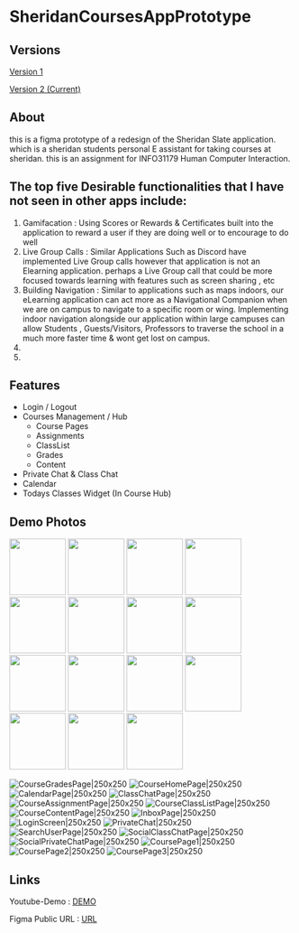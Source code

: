 # SheridanCoursesAppPrototype

## Versions 

[Version 1](https://www.figma.com/proto/Oq2bPvYqjSYrdcc8l7WRQG/Sheridan-Courses-App?page-id=0%3A1&node-id=2%3A6&viewport=542%2C197%2C0.34&scaling=scale-down&starting-point-node-id=2%3A6)

[Version 2 (Current)](https://www.figma.com/proto/cmOG60szXWnjaILaI7kx6N/Sheridan-Courses-App-Version-2?page-id=0%3A1&node-id=29%3A170&viewport=542%2C233%2C0.34&scaling=scale-down&starting-point-node-id=2%3A6)

## About

this is a figma prototype of a redesign of the Sheridan Slate application. which is a sheridan students personal E assistant for taking courses at sheridan. this is an assignment for INFO31179 Human Computer Interaction. 

##  The top five Desirable functionalities that I have not seen in other apps include:

1) Gamifacation : Using Scores or Rewards & Certificates built into the application to reward a user if they are doing well or to encourage to do well
2) Live Group Calls : Similar Applications Such as Discord have implemented Live Group calls however that application is not an Elearning application. perhaps a Live Group call that could be more focused towards learning with features such as screen sharing , etc
3) Building Navigation : Similar to applications such as maps indoors, our eLearning application can act more as a Navigational Companion when we are on campus to navigate to a specific room or wing. Implementing indoor navigation alongside our application within large campuses can allow Students , Guests/Visitors, Professors to traverse the school in a much more faster time & wont get lost on campus.
4) 
5)

## Features
- Login / Logout
- Courses Management / Hub
   - Course Pages
   - Assignments
   - ClassList
   - Grades
   - Content
- Private Chat & Class Chat
- Calendar 
- Todays Classes Widget (In Course Hub)

## Demo Photos

<img src="https://user-images.githubusercontent.com/48815489/219976946-7569e55b-a3af-408a-a6d2-2bee11acecd5.jpg" width="100" height="100">
<img src="https://user-images.githubusercontent.com/48815489/219976946-7569e55b-a3af-408a-a6d2-2bee11acecd5.jpg" width="100" height="100">
<img src="" width="100" height="100">
<img src="" width="100" height="100">
<img src="" width="100" height="100">
<img src="" width="100" height="100">
<img src="" width="100" height="100">
<img src="" width="100" height="100">
<img src="" width="100" height="100">
<img src="" width="100" height="100">
<img src="" width="100" height="100">
<img src="" width="100" height="100">
<img src="" width="100" height="100">
<img src="" width="100" height="100">
<img src="" width="100" height="100">

![CourseGradesPage|250x250](https://user-images.githubusercontent.com/48815489/219976946-7569e55b-a3af-408a-a6d2-2bee11acecd5.jpg)
![CourseHomePage|250x250](https://user-images.githubusercontent.com/48815489/219976948-03d1bb7d-a2ff-4e21-a6b2-e80432bb97ab.jpg)
![CalendarPage|250x250](https://user-images.githubusercontent.com/48815489/219976949-2a380590-b694-4194-8f3c-af6fe25c3ce9.jpg)
![ClassChatPage|250x250](https://user-images.githubusercontent.com/48815489/219976950-0977d04b-73b7-4ef1-ab03-c05ebc3ea49f.jpg)
![CourseAssignmentPage|250x250](https://user-images.githubusercontent.com/48815489/219976951-f7c1596a-b79c-4bbd-8b22-a52736f08c74.jpg)
![CourseClassListPage|250x250](https://user-images.githubusercontent.com/48815489/219976952-251b1806-6a95-404a-b5d4-51c2a3340958.jpg)
![CourseContentPage|250x250](https://user-images.githubusercontent.com/48815489/219976953-9655394e-0148-41c7-bc07-d82ccd5202bf.jpg)
![InboxPage|250x250](https://user-images.githubusercontent.com/48815489/219976961-a9a88766-b3d0-4e06-bbbe-4085b7fd4816.jpg)
![LoginScreen|250x250](https://user-images.githubusercontent.com/48815489/219976962-4de4e22f-6630-4bc4-bca2-694852b54fde.jpg)
![PrivateChat|250x250](https://user-images.githubusercontent.com/48815489/219976963-d25950e1-ba0c-4f0b-9d46-dcb47dfd192b.jpg)
![SearchUserPage|250x250](https://user-images.githubusercontent.com/48815489/219976964-afd9e2e5-3d18-4302-80a0-6df5b86c416e.jpg)
![SocialClassChatPage|250x250](https://user-images.githubusercontent.com/48815489/219976966-70ffc6fe-5c1b-4412-a693-f95508c9d099.jpg)
![SocialPrivateChatPage|250x250](https://user-images.githubusercontent.com/48815489/219976967-6b513225-9b53-4c31-b321-44add4b2a109.jpg)
![CoursePage1|250x250](https://user-images.githubusercontent.com/48815489/219976969-8c3dbaf0-e5fa-4463-b2bb-2daf88f180c3.jpg)
![CoursePage2|250x250](https://user-images.githubusercontent.com/48815489/219976970-73ba8f7e-ce7a-4ac1-98a8-a934b6e88c4c.jpg)
![CoursePage3|250x250](https://user-images.githubusercontent.com/48815489/219976971-4e5d70a7-5937-4771-9ee9-2f48ff05b46a.jpg)



## Links 

Youtube-Demo : [DEMO](https://youtu.be/U4xagKYm3e4)

Figma Public URL : [URL](https://www.figma.com/proto/cmOG60szXWnjaILaI7kx6N/Sheridan-Courses-App-Version-2?page-id=0%3A1&node-id=29%3A170&viewport=542%2C233%2C0.34&scaling=scale-down&starting-point-node-id=2%3A6)

